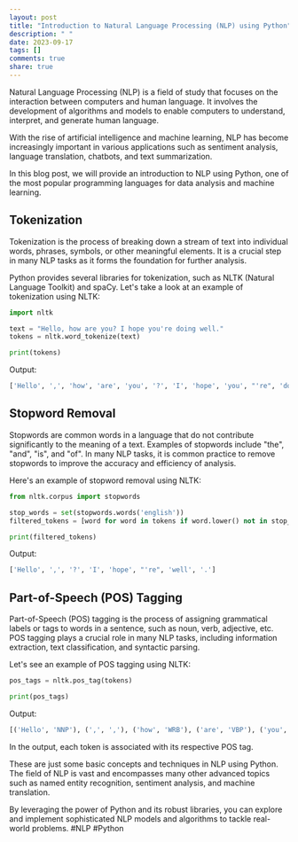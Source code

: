 ```yaml
---
layout: post
title: "Introduction to Natural Language Processing (NLP) using Python"
description: " "
date: 2023-09-17
tags: []
comments: true
share: true
---
```


Natural Language Processing (NLP) is a field of study that focuses on the interaction between computers and human language. It involves the development of algorithms and models to enable computers to understand, interpret, and generate human language.

With the rise of artificial intelligence and machine learning, NLP has become increasingly important in various applications such as sentiment analysis, language translation, chatbots, and text summarization.

In this blog post, we will provide an introduction to NLP using Python, one of the most popular programming languages for data analysis and machine learning.

## Tokenization

Tokenization is the process of breaking down a stream of text into individual words, phrases, symbols, or other meaningful elements. It is a crucial step in many NLP tasks as it forms the foundation for further analysis.

Python provides several libraries for tokenization, such as NLTK (Natural Language Toolkit) and spaCy. Let's take a look at an example of tokenization using NLTK:

```python
import nltk

text = "Hello, how are you? I hope you're doing well."
tokens = nltk.word_tokenize(text)

print(tokens)
```

Output:
```python
['Hello', ',', 'how', 'are', 'you', '?', 'I', 'hope', 'you', "'re", 'doing', 'well', '.']
```

## Stopword Removal

Stopwords are common words in a language that do not contribute significantly to the meaning of a text. Examples of stopwords include "the", "and", "is", and "of". In many NLP tasks, it is common practice to remove stopwords to improve the accuracy and efficiency of analysis.

Here's an example of stopword removal using NLTK:

```python
from nltk.corpus import stopwords

stop_words = set(stopwords.words('english'))
filtered_tokens = [word for word in tokens if word.lower() not in stop_words]

print(filtered_tokens)
```

Output:
```python
['Hello', ',', '?', 'I', 'hope', "'re", 'well', '.']
```

## Part-of-Speech (POS) Tagging

Part-of-Speech (POS) tagging is the process of assigning grammatical labels or tags to words in a sentence, such as noun, verb, adjective, etc. POS tagging plays a crucial role in many NLP tasks, including information extraction, text classification, and syntactic parsing.

Let's see an example of POS tagging using NLTK:

```python
pos_tags = nltk.pos_tag(tokens)

print(pos_tags)
```

Output:
```python
[('Hello', 'NNP'), (',', ','), ('how', 'WRB'), ('are', 'VBP'), ('you', 'PRP'), ('?', '.'), ('I', 'PRP'), ('hope', 'VBP'), ('you', 'PRP'), ("'re", 'VBP'), ('doing', 'VBG'), ('well', 'RB'), ('.', '.')]
```

In the output, each token is associated with its respective POS tag.

These are just some basic concepts and techniques in NLP using Python. The field of NLP is vast and encompasses many other advanced topics such as named entity recognition, sentiment analysis, and machine translation.

By leveraging the power of Python and its robust libraries, you can explore and implement sophisticated NLP models and algorithms to tackle real-world problems. #NLP #Python